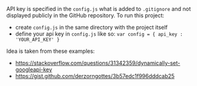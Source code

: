 API key is specified in the `config.js` what is added to `.gitignore` and not displayed publicly in the GitHub repository.
To run this project:
- create `config.js` in the same directory with the project itself
- define your api key in `config.js` like so:
`var config = {
    api_key : 'YOUR_API_KEY'
}`

Idea is taken from these examples:
- https://stackoverflow.com/questions/31342359/dynamically-set-googleapi-key
- https://gist.github.com/derzorngottes/3b57edc1f996dddcab25